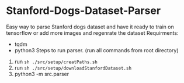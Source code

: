 # Stanford-Dogs-Dataset-Parser
Easy way to parse Stanford dogs dataset and have it ready to train on tensorflow or add more images and regenrate the dataset
Requirments:
- tqdm
- python3
Steps to run parser. (run all commands from root directory)
1. run `sh ./src/setup/creatPaths.sh`
2. run `sh ./src/setup/downloadStanfordDataset.sh`
3. python3 -m src.parser


